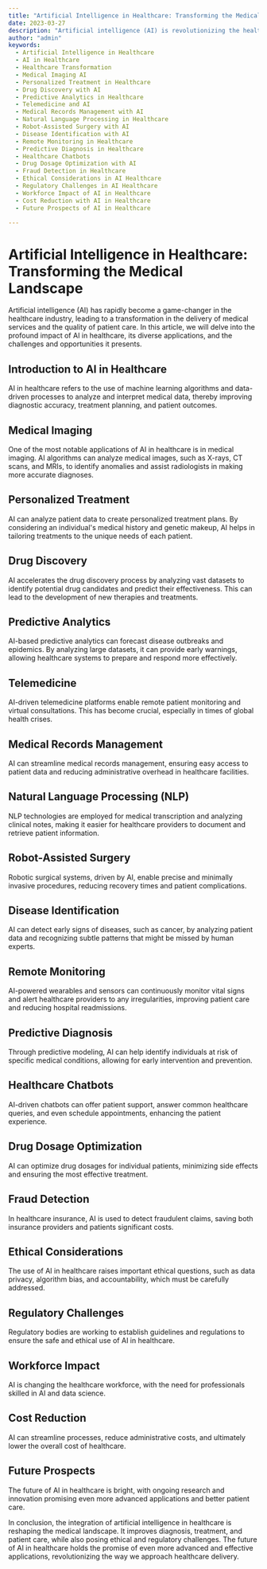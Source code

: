 ```yaml
---
title: "Artificial Intelligence in Healthcare: Transforming the Medical Landscape"
date: 2023-03-27
description: "Artificial intelligence (AI) is revolutionizing the healthcare industry, reshaping the way medical services are delivered and transforming patient care. In this article, we will explore the impact of AI in healthcare, its applications, and the challenges and opportunities it presents."
author: "admin"
keywords:
  - Artificial Intelligence in Healthcare
  - AI in Healthcare
  - Healthcare Transformation
  - Medical Imaging AI
  - Personalized Treatment in Healthcare
  - Drug Discovery with AI
  - Predictive Analytics in Healthcare
  - Telemedicine and AI
  - Medical Records Management with AI
  - Natural Language Processing in Healthcare
  - Robot-Assisted Surgery with AI
  - Disease Identification with AI
  - Remote Monitoring in Healthcare
  - Predictive Diagnosis in Healthcare
  - Healthcare Chatbots
  - Drug Dosage Optimization with AI
  - Fraud Detection in Healthcare
  - Ethical Considerations in AI Healthcare
  - Regulatory Challenges in AI Healthcare
  - Workforce Impact of AI in Healthcare
  - Cost Reduction with AI in Healthcare
  - Future Prospects of AI in Healthcare

---
```


# Artificial Intelligence in Healthcare: Transforming the Medical Landscape

Artificial intelligence (AI) has rapidly become a game-changer in the healthcare industry, leading to a transformation in the delivery of medical services and the quality of patient care. In this article, we will delve into the profound impact of AI in healthcare, its diverse applications, and the challenges and opportunities it presents.

## Introduction to AI in Healthcare

AI in healthcare refers to the use of machine learning algorithms and data-driven processes to analyze and interpret medical data, thereby improving diagnostic accuracy, treatment planning, and patient outcomes.

## Medical Imaging

One of the most notable applications of AI in healthcare is in medical imaging. AI algorithms can analyze medical images, such as X-rays, CT scans, and MRIs, to identify anomalies and assist radiologists in making more accurate diagnoses.

## Personalized Treatment

AI can analyze patient data to create personalized treatment plans. By considering an individual's medical history and genetic makeup, AI helps in tailoring treatments to the unique needs of each patient.

## Drug Discovery

AI accelerates the drug discovery process by analyzing vast datasets to identify potential drug candidates and predict their effectiveness. This can lead to the development of new therapies and treatments.

## Predictive Analytics

AI-based predictive analytics can forecast disease outbreaks and epidemics. By analyzing large datasets, it can provide early warnings, allowing healthcare systems to prepare and respond more effectively.

## Telemedicine

AI-driven telemedicine platforms enable remote patient monitoring and virtual consultations. This has become crucial, especially in times of global health crises.

## Medical Records Management

AI can streamline medical records management, ensuring easy access to patient data and reducing administrative overhead in healthcare facilities.

## Natural Language Processing (NLP)

NLP technologies are employed for medical transcription and analyzing clinical notes, making it easier for healthcare providers to document and retrieve patient information.

## Robot-Assisted Surgery

Robotic surgical systems, driven by AI, enable precise and minimally invasive procedures, reducing recovery times and patient complications.

## Disease Identification

AI can detect early signs of diseases, such as cancer, by analyzing patient data and recognizing subtle patterns that might be missed by human experts.

## Remote Monitoring

AI-powered wearables and sensors can continuously monitor vital signs and alert healthcare providers to any irregularities, improving patient care and reducing hospital readmissions.

## Predictive Diagnosis

Through predictive modeling, AI can help identify individuals at risk of specific medical conditions, allowing for early intervention and prevention.

## Healthcare Chatbots

AI-driven chatbots can offer patient support, answer common healthcare queries, and even schedule appointments, enhancing the patient experience.

## Drug Dosage Optimization

AI can optimize drug dosages for individual patients, minimizing side effects and ensuring the most effective treatment.

## Fraud Detection

In healthcare insurance, AI is used to detect fraudulent claims, saving both insurance providers and patients significant costs.

## Ethical Considerations

The use of AI in healthcare raises important ethical questions, such as data privacy, algorithm bias, and accountability, which must be carefully addressed.

## Regulatory Challenges

Regulatory bodies are working to establish guidelines and regulations to ensure the safe and ethical use of AI in healthcare.

## Workforce Impact

AI is changing the healthcare workforce, with the need for professionals skilled in AI and data science.

## Cost Reduction

AI can streamline processes, reduce administrative costs, and ultimately lower the overall cost of healthcare.

## Future Prospects

The future of AI in healthcare is bright, with ongoing research and innovation promising even more advanced applications and better patient care.

In conclusion, the integration of artificial intelligence in healthcare is reshaping the medical landscape. It improves diagnosis, treatment, and patient care, while also posing ethical and regulatory challenges. The future of AI in healthcare holds the promise of even more advanced and effective applications, revolutionizing the way we approach healthcare delivery.
